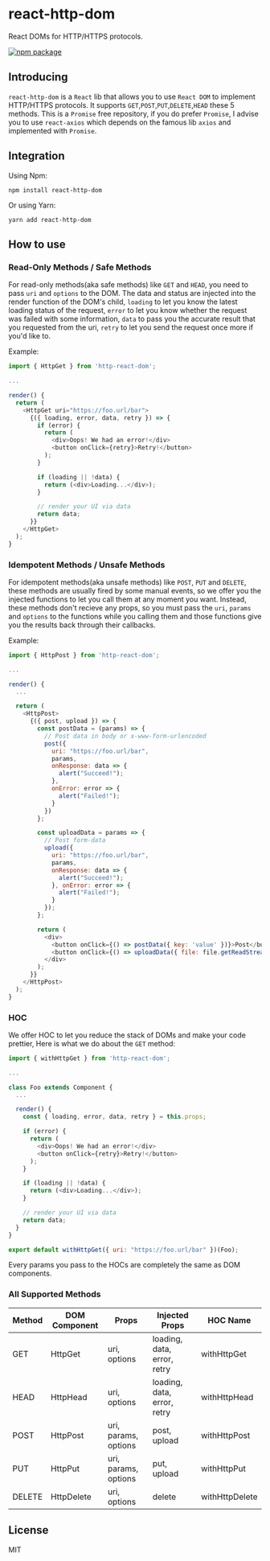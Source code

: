 # react-http-dom

React DOMs for HTTP/HTTPS protocols.

[![npm package](https://nodei.co/npm/react-http-dom.png)](https://nodei.co/npm/react-http-dom/)

## Introducing

`react-http-dom` is a `React` lib that allows you to use `React DOM` to implement HTTP/HTTPS protocols. It supports `GET`,`POST`,`PUT`,`DELETE`,`HEAD` these 5 methods.
This is a `Promise` free repository, if you do prefer `Promise`, I advise you to use `react-axios` which depends on the famous lib `axios` and implemented with `Promise`.

## Integration

Using Npm:

```
npm install react-http-dom
```

Or using Yarn:

```
yarn add react-http-dom
```

## How to use

### Read-Only Methods / Safe Methods

For read-only methods(aka safe methods) like `GET` and `HEAD`, you need to pass `uri` and `options` to the DOM. The data and status are injected into the render function of the DOM's child, `loading` to let you know the latest loading status of the request, `error` to let you know whether the request was failed with some information, `data` to pass you the accurate result that you requested from the uri, `retry` to let you send the request once more if you'd like to.

Example:

```javascript
import { HttpGet } from 'http-react-dom';

...

render() {
  return (
    <HttpGet uri="https://foo.url/bar">
      {({ loading, error, data, retry }) => {
        if (error) {
          return (
            <div>Oops! We had an error!</div>
            <button onClick={retry}>Retry!</button>
          );
        }

        if (loading || !data) {
          return (<div>Loading...</div>);
        }

        // render your UI via data
        return data;
      }}
    </HttpGet>
  );
}

```

### Idempotent Methods / Unsafe Methods

For idempotent methods(aka unsafe methods) like `POST`, `PUT` and `DELETE`, these methods are usually fired by some manual events, so we offer you the injected functions to let you call them at any moment you want. Instead, these methods don't recieve any props, so you must pass the `uri`, `params` and `options` to the functions while you calling them and those functions give you the results back through their callbacks.

Example:

```javascript
import { HttpPost } from 'http-react-dom';

...

render() {
  ...

  return (
    <HttpPost>
      {({ post, upload }) => {
        const postData = (params) => {
          // Post data in body or x-www-form-urlencoded
          post({
            uri: "https://foo.url/bar",
            params,
            onResponse: data => {
              alert("Succeed!");
            },
            onError: error => {
              alert("Failed!");
            }
          })
        };

        const uploadData = params => {
          // Post form-data
          upload({
            uri: "https://foo.url/bar",
            params,
            onResponse: data => {
              alert("Succeed!");
            }, onError: error => {
              alert("Failed!");
            }
          });
        };

        return (
          <div>
            <button onClick={() => postData({ key: 'value' })}>Post</button>
            <button onClick={() => uploadData({ file: file.getReadStream() })}>Upload</button>
          </div>
        );
      }}
    </HttpPost>
  );
}

```

### HOC

We offer HOC to let you reduce the stack of DOMs and make your code prettier, Here is what we do about the `GET` method:

```javascript
import { withHttpGet } from 'http-react-dom';

...

class Foo extends Component {
  ...

  render() {
    const { loading, error, data, retry } = this.props;

    if (error) {
      return (
        <div>Oops! We had an error!</div>
        <button onClick={retry}>Retry!</button>
      );
    }

    if (loading || !data) {
      return (<div>Loading...</div>);
    }

    // render your UI via data
    return data;
  }
}

export default withHttpGet({ uri: "https://foo.url/bar" })(Foo);

```

Every params you pass to the HOCs are completely the same as DOM components.

### All Supported Methods

| Method | DOM Component | Props                | Injected Props              | HOC Name       |
| ------ | ------------- | -------------------- | --------------------------- | -------------- |
| GET    | HttpGet       | uri, options         | loading, data, error, retry | withHttpGet    |
| HEAD   | HttpHead      | uri, options         | loading, data, error, retry | withHttpHead   |
| POST   | HttpPost      | uri, params, options | post, upload                | withHttpPost   |
| PUT    | HttpPut       | uri, params, options | put, upload                 | withHttpPut    |
| DELETE | HttpDelete    | uri, options         | delete                      | withHttpDelete |

## License

MIT
